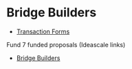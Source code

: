 # Bridge Builders

- [Transaction Forms](https://github.com/treasuryguild/Cardano4Climate/issues/new/choose)

Fund 7 funded proposals (Ideascale links)

- [Bridge Builders](https://cardano.ideascale.com/c/idea/382705)



